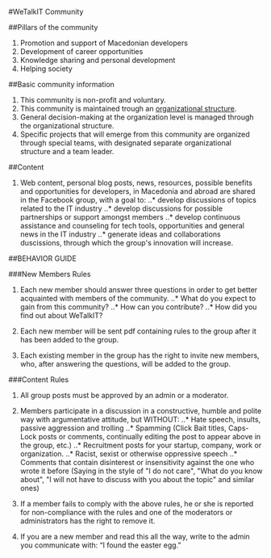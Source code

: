 #WeTalkIT Community 

##Pillars of the community

1. Promotion and support of Macedonian developers
2. Development of career opportunities
3. Knowledge sharing and personal development
4. Helping society

##Basic community information 

1. This community is non-profit and voluntary.
2. This community is maintained trough an [organizational structure](https://github.com/wetalkit/community/blob/master/ORGANIZATION.md).
3. General decision-making at the organization level is managed through the organizational structure.
4. Specific projects that will emerge from this community are organized through special teams, with designated separate organizational structure and a team leader.

##Content 

1. Web content, personal blog posts, news, resources, possible benefits and opportunities for developers, in Macedonia and abroad are shared in the Facebook group, with a goal to:
..* develop discussions of topics related to the IT industry
..* develop discussions for possible partnerships or support amongst members
..* develop continuous assistance and counseling for tech tools, opportunities and general news in the IT industry
..* generate ideas and collaborations duscissions, through which the group's innovation will increase.

##BEHAVIOR GUIDE

###New Members Rules

1. Each new member should answer three questions in order to get better acquainted with members of the community.
..* What do you expect to gain from this community?
..* How can you contribute?
..* How did you find out about WeTalkIT?

2. Each new member will be sent pdf containing rules to the group after it has been added to the group.

3. Each existing member in the group has the right to invite new members, who, after answering the questions, will be added to the group.

###Content Rules

1. All group posts must be approved by an admin or a moderator.

2. Members participate in a discussion in a constructive, humble and polite way with argumentative attitude, but WITHOUT:
..* Hate speech, insults, passive aggression and trolling
..* Spamming (Click Bait titles, Caps-Lock posts or comments, continually editing the post to appear above in the group, etc.)
..* Recruitment posts for your startup, company, work or organization.
..* Racist, sexist or otherwise oppressive speech
..* Comments that contain disinterest or insensitivity against the one who wrote it before (Saying in the style of "I do not care", "What do you know about", "I will not have to discuss with you about the topic" and similar ones)

3. If a member fails to comply with the above rules, he or she is reported for non-compliance with the rules and one of the moderators or administrators has the right to remove it.

4. If you are a new member and read this all the way, write to the admin you communicate with: “I found the easter egg.”
